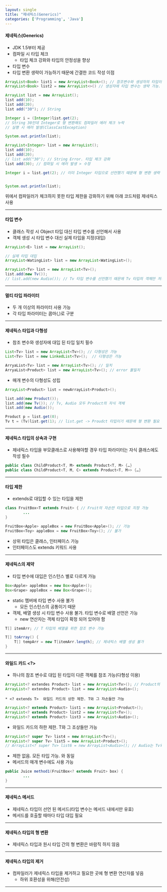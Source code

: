 ```yaml
---
layout: single
title: "제네릭스(Generics)"
categories: ['Programming', 'Java']
---
```

   
#### 제네릭스(Generics)
* JDK 1.5부터 제공
* 컴파일 시 타입 체크
    * 타입 체크 강화와 타입의 안정성을 향상
* 타입 변수
* 타입 변환 생략이 가능하기 때문에 간결한 코드 작성 이점   
   
``` java
ArrayList<Book> list1 = new ArrayList<Book>(); // 참조변수와 생성자의 타입이 일치 필수
ArrayList<Book> list2 = new ArrayList<>() // 생성자에 타입 변수는 생략 가능. JDK 1.7부터 제공
```   
   
``` java
ArrayList list = new ArrayList();
list add(10);
list add(20);
list add("30"); // String

Integer i = (Integer)list.get(2);
// String 30인데 Integer로 형 변환해도 컴파일러 에러 체크 누락
// 실행 시 에러 발생(ClassCastException)

System.out.println(list);
```   
   
``` java
ArrayList<Integer> list = new ArrayList();
list add(10);
list add(20);
// list add("30"); // String Error. 타입 체크 강화
list add(30); // 컴파일 시 에러 발생 > 수정

Integer i = list.get(2); // 이미 Integer 타입으로 선언했기 때문에 형 변환 생략 가능


System.out.println(list);
```   
   
위에서 컴파일러가 체크하지 못한 타입 제한을 강화하기 위해 아래 코드처럼 제네릭스 사용   
   

***
#### 타입 변수
* 클래스 작성 시 Object 타입 대신 타입 변수<E>를 선언해서 사용
* 객체 생성 시 타입 변수<E> 대신 실제 타입을 지정(대입)   
   
```java
ArrayList<E> list = new ArrayList();

// 실제 타입 대입
ArrayList<WatingList> list = new ArrayList<WatingList>();
```   
   
``` java
ArrayList<Tv> list = new ArrayList<Tv>();
list.add(new Tv());
// list.add(new Audio()); // Tv 타입 변수를 선언했기 때문에 Tv 타입의 객체만 저장 가능
```   
   
***
#### 멀티 타입 파라미터
* 두 개 이상의 파라미터 사용 가능
* 각 타입 파라미터는 콤마(,)로 구분   
   
***
#### 제네릭스 타입과 다형성
* 참조 변수와 생성자에 대입 된 타입 일치 필수   
   
``` java
List<Tv> list = new ArrayList<Tv>(); // 다형성은 가능
List<Tv> list = new LinkedList<Tv>();  // 다형성은 가능
```   
   
``` java
ArryaList<Tv> list = new ArrayList<Tv>(); // 일치
ArryaList<Product> list = new ArrayList<Tv>(); // error 불일치
```   
   
* 매개 변수의 다형성도 성립   
   
``` java
ArrayList<Product> list = newArrayList<Product>();

list.add(new Product());
list.add(new Tv()); // Tv, Audio 모두 Product의 자식 객체
list.add(new Audio());
```   
   
``` java
Product p = list.get(0);
Tv t = (Tv)list.get(1); // list.get -> Proudct 타입이기 때문에 형 변환 필요
```   
   
***
#### 제네릭스 타입의 상속과 구현
* 제네릭스 타입을 부모클래스로 사용해야할 경우 타입 파라미터는 자식 클래스에도 작성 필수   
   
``` java
public class ChildProduct<T, M> extends Product<T, M> {…}
public class ChildProduct<T, M, C> extends Product<T, M>> {…}
```   
   
***
#### 타입 제한
* extends로 대입할 수 있는 타입을 제한   
   
``` java
class FruitBox<T extends Fruit> { // Fruit의 자손만 타입으로 지정 가능
		...
}

FruitBox<Apple> appleBox = new FruitBox<Apple>(); // 가능
FruitBox<Toy> appleBox = new FruitBox<Toy>(); // 불가
```   
   
* 상위 타입은 클래스, 인터페이스 가능
* 인터페이스도 extends 키워드 사용   
   
***
#### 제네릭스의 제약
* 타입 변수에 대입은 인스턴스 별로 다르게 가능   
   
``` java
Box<Apple> appleBox = new Box<Apple>();
Box<Grape> appleBox = new Box<Grape>();
```

* static 멤버에 타입 변수 사용 불가
    * 모든 인스턴스의 공통이기 때문
* 객체, 배열 생성 시 타입 변수 사용 불가. 타입 변수로 배열 선언은 가능
    * new 연산자는 객체 타입이 확정 되어 있어야 함   
   
```java
T[] itemArr; // T 타입의 배열을 위한 참조 변수 가능

T[] toArray() {
    T[] tempArr = new T[itemArr.length]; // 제네릭스 배열 생성 불가
}
```   
   
***
#### 와일드 카드 <?>
* 하나의 참조 변수로 대입 된 타입이 다른 객체를 참조 가능(다형성 이용)
   
``` java
ArrayList<? extendes Product> list = new ArrayList<Tv>(); // Product의 자손 객체인 Tv
ArrayList<? extendes Product> list = new ArrayList<Audio>();
```   
   
    * <? extends T>  와일드 카드의 상한 제한. T와 그 자손들만 가능   
       
``` java
ArrayList<? extends Product> list1 = new ArrayList<Product>();
ArrayList<? extends Product> list2 = new ArrayList<Tv>();
ArrayList<? extends Product> list3 = new ArrayList<Audio>();
```   
   
   * <? super T>  와일드 카드의 하한 제한. T와 그 조상들만 가능   
   
```java
ArrayList<? super Tv> list4 = new ArrayList<Tv>();
ArrayList<? super Tv> list5 = new ArrayList<Product>();
// ArrayList<? super Tv> list6 = new ArrayList<Audio>(); // Audio는 Tv와 형제 관계이기 때문에 불가
```   
   
   * <?>  제한 없음. 모든 타입 가능. <? extends Object>와 동일   
      
* 메서드의 매개 변수에도 사용 가능   
``` java
public Juice method1(FruitBox<? extends Fruit> box) {
		...
}
```   
   
***
#### 제네릭스 메서드
* 제네릭스 타입이 선언 된 메서드(타입 변수는 메서드 내에서만 유효)
* 메서드를 호출할 때마다 타입 대입 필요   
   
***
#### 제네릭스 타입의 형 변환
* 제네릭스 타입과 원시 타입 간의 형 변환은 바람직 하지 않음   
   
***
#### 제네릭스 타입의 제거
* 컴파일러가 제네릭스 타입을 제거하고 필요한 곳에 형 변환 연산자를 넣음
    * 하위 호환성을 위해(안전성)   
       
***